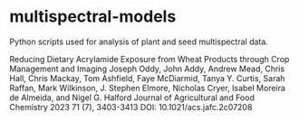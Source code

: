 # multispectral-models
Python scripts used for analysis of plant and seed multispectral data.

Reducing Dietary Acrylamide Exposure from Wheat Products through Crop Management and Imaging
Joseph Oddy, John Addy, Andrew Mead, Chris Hall, Chris Mackay, Tom Ashfield, Faye McDiarmid, Tanya Y. Curtis, Sarah Raffan, Mark Wilkinson, J. Stephen Elmore, Nicholas Cryer, Isabel Moreira de Almeida, and Nigel G. Halford
Journal of Agricultural and Food Chemistry 2023 71 (7), 3403-3413
DOI: 10.1021/acs.jafc.2c07208
